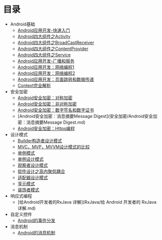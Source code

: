 # 目录

* Android基础
	* [Android应用开发-快速入门](Android基础/Android应用开发-快速入门.md)
	* [Android四大组件之Activity](Android基础/Android四大组件之Activity.md)
	* [Android四大组件之BroadCastReceiver](Android基础/Android四大组件之BroadCastReceiver.md)
	* [Android四大组件之ContentProvider](Android基础/Android四大组件之ContentProvider.md)
	* [Android四大组件之Service](Android基础/Android四大组件之Service.md)
	* [Android应用开发-广播和服务](Android基础/Android应用开发-广播和服务.md)
	* [Android应用开发：网络编程1](Android基础/Android应用开发：网络编程1.md)
	* [Android应用开发：网络编程2](Android基础/Android应用开发：网络编程2.md)
	* [Android应用开发：页面跳转和数据传递](Android基础/Android应用开发：页面跳转和数据传递.md)
	* [Context完全解析](Android基础/Context完全解析.md)
* 安全加密
	* [Android安全加密：对称加密](安全加密/Android安全加密：对称加密.md)
	* [Android安全加密：非对称加密](安全加密/Android安全加密：非对称加密.md)
	* [Android安全加密：数字签名和数字证书](安全加密/Android安全加密：数字签名和数字证书.md)
	* [Android安全加密：消息摘要Message Digest](安全加密/Android安全加密：消息摘要Message Digest.md)
	* [Android安全加密：Https编程](安全加密/Android安全加密：Https编程.md)
* 设计模式
	* [Builder构造者设计模式](设计模式/Builder构造者设计模式.md)
	* [MVC，MVP，MVVM设计模式的比较](设计模式/MVC，MVP，MVVM设计模式的比较.md)
	* [单例模式](设计模式/单例模式.md)
	* [单例设计模式](设计模式/单例设计模式.md)
	* [观察者设计模式](设计模式/观察者设计模式.md)
	* [软件设计之高内聚低耦合](设计模式/软件设计之高内聚低耦合.md)
	* [适配器设计模式](设计模式/适配器设计模式.md)
	* [享元模式](设计模式/享元模式.md)
	* [装饰者模式](设计模式/装饰者模式.md)
* 响应式编程
	* [给Android开发者的RxJava 详解](RxJava/给 Android 开发者的 RxJava 详解.md)
* 自定义控件
	* [Android的事件分发](自定义控件/Android的事件分发.md)
* 消息机制
	* [Android的消息机制](消息机制/Android的消息机制.md)
